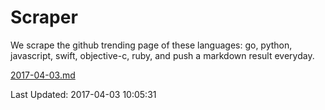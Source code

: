 # Scraper

We scrape the github trending page of these languages: go, python, javascript, swift, objective-c, ruby, and push a markdown result everyday.

[2017-04-03.md](https://github.com/henson/Scraper/blob/master/2017-04-03.md)

Last Updated: 2017-04-03 10:05:31